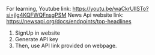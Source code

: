 For learning, Youtube link: https://youtu.be/waCkrUIlSTo?si=jlg4KQFWQFnsgPSM
News Api website link: https://newsapi.org/docs/endpoints/top-headlines
1. SignUp in website
2. Generate API key
3. Then, use API link provided on webpage.
